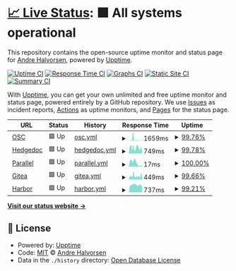 # [📈 Live Status](https://Adathor.github.io/upptime): <!--live status--> **🟩 All systems operational**

This repository contains the open-source uptime monitor and status page for [Andre Halvorsen](https://Adathor.github.io/upptime), powered by [Upptime](https://github.com/upptime/upptime).

[![Uptime CI](https://github.com/Adathor/upptime/workflows/Uptime%20CI/badge.svg)](https://github.com/Adathor/upptime/actions?query=workflow%3A%22Uptime+CI%22)
[![Response Time CI](https://github.com/Adathor/upptime/workflows/Response%20Time%20CI/badge.svg)](https://github.com/Adathor/upptime/actions?query=workflow%3A%22Response+Time+CI%22)
[![Graphs CI](https://github.com/Adathor/upptime/workflows/Graphs%20CI/badge.svg)](https://github.com/Adathor/upptime/actions?query=workflow%3A%22Graphs+CI%22)
[![Static Site CI](https://github.com/Adathor/upptime/workflows/Static%20Site%20CI/badge.svg)](https://github.com/Adathor/upptime/actions?query=workflow%3A%22Static+Site+CI%22)
[![Summary CI](https://github.com/Adathor/upptime/workflows/Summary%20CI/badge.svg)](https://github.com/Adathor/upptime/actions?query=workflow%3A%22Summary+CI%22)

With [Upptime](https://upptime.js.org), you can get your own unlimited and free uptime monitor and status page, powered entirely by a GitHub repository. We use [Issues](https://github.com/Adathor/upptime/issues) as incident reports, [Actions](https://github.com/Adathor/upptime/actions) as uptime monitors, and [Pages](https://Adathor.github.io/upptime) for the status page.

<!--start: status pages-->
<!-- This summary is generated by Upptime (https://github.com/upptime/upptime) -->
<!-- Do not edit this manually, your changes will be overwritten -->
<!-- prettier-ignore -->
| URL | Status | History | Response Time | Uptime |
| --- | ------ | ------- | ------------- | ------ |
| <img alt="" src="https://icons.duckduckgo.com/ip3/openstorage.xyz.ico" height="13"> [OSC](https://openstorage.xyz) | 🟩 Up | [osc.yml](https://github.com/apinter/OSC-mon/commits/HEAD/history/osc.yml) | <details><summary><img alt="Response time graph" src="./graphs/osc/response-time-week.png" height="20"> 1659ms</summary><br><a href="https://apinter.github.io/OSC-mon/history/osc"><img alt="Response time 844" src="https://img.shields.io/endpoint?url=https%3A%2F%2Fraw.githubusercontent.com%2Fapinter%2FOSC-mon%2FHEAD%2Fapi%2Fosc%2Fresponse-time.json"></a><br><a href="https://apinter.github.io/OSC-mon/history/osc"><img alt="24-hour response time 283" src="https://img.shields.io/endpoint?url=https%3A%2F%2Fraw.githubusercontent.com%2Fapinter%2FOSC-mon%2FHEAD%2Fapi%2Fosc%2Fresponse-time-day.json"></a><br><a href="https://apinter.github.io/OSC-mon/history/osc"><img alt="7-day response time 1659" src="https://img.shields.io/endpoint?url=https%3A%2F%2Fraw.githubusercontent.com%2Fapinter%2FOSC-mon%2FHEAD%2Fapi%2Fosc%2Fresponse-time-week.json"></a><br><a href="https://apinter.github.io/OSC-mon/history/osc"><img alt="30-day response time 2005" src="https://img.shields.io/endpoint?url=https%3A%2F%2Fraw.githubusercontent.com%2Fapinter%2FOSC-mon%2FHEAD%2Fapi%2Fosc%2Fresponse-time-month.json"></a><br><a href="https://apinter.github.io/OSC-mon/history/osc"><img alt="1-year response time 844" src="https://img.shields.io/endpoint?url=https%3A%2F%2Fraw.githubusercontent.com%2Fapinter%2FOSC-mon%2FHEAD%2Fapi%2Fosc%2Fresponse-time-year.json"></a></details> | <details><summary><a href="https://apinter.github.io/OSC-mon/history/osc">99.76%</a></summary><a href="https://apinter.github.io/OSC-mon/history/osc"><img alt="All-time uptime 97.60%" src="https://img.shields.io/endpoint?url=https%3A%2F%2Fraw.githubusercontent.com%2Fapinter%2FOSC-mon%2FHEAD%2Fapi%2Fosc%2Fuptime.json"></a><br><a href="https://apinter.github.io/OSC-mon/history/osc"><img alt="24-hour uptime 100.00%" src="https://img.shields.io/endpoint?url=https%3A%2F%2Fraw.githubusercontent.com%2Fapinter%2FOSC-mon%2FHEAD%2Fapi%2Fosc%2Fuptime-day.json"></a><br><a href="https://apinter.github.io/OSC-mon/history/osc"><img alt="7-day uptime 99.76%" src="https://img.shields.io/endpoint?url=https%3A%2F%2Fraw.githubusercontent.com%2Fapinter%2FOSC-mon%2FHEAD%2Fapi%2Fosc%2Fuptime-week.json"></a><br><a href="https://apinter.github.io/OSC-mon/history/osc"><img alt="30-day uptime 99.91%" src="https://img.shields.io/endpoint?url=https%3A%2F%2Fraw.githubusercontent.com%2Fapinter%2FOSC-mon%2FHEAD%2Fapi%2Fosc%2Fuptime-month.json"></a><br><a href="https://apinter.github.io/OSC-mon/history/osc"><img alt="1-year uptime 97.60%" src="https://img.shields.io/endpoint?url=https%3A%2F%2Fraw.githubusercontent.com%2Fapinter%2FOSC-mon%2FHEAD%2Fapi%2Fosc%2Fuptime-year.json"></a></details>
| <img alt="" src="https://icons.duckduckgo.com/ip3/hedgedoc.openstorage.xyz.ico" height="13"> [Hedgedoc](https://hedgedoc.openstorage.xyz) | 🟩 Up | [hedgedoc.yml](https://github.com/apinter/OSC-mon/commits/HEAD/history/hedgedoc.yml) | <details><summary><img alt="Response time graph" src="./graphs/hedgedoc/response-time-week.png" height="20"> 749ms</summary><br><a href="https://apinter.github.io/OSC-mon/history/hedgedoc"><img alt="Response time 518" src="https://img.shields.io/endpoint?url=https%3A%2F%2Fraw.githubusercontent.com%2Fapinter%2FOSC-mon%2FHEAD%2Fapi%2Fhedgedoc%2Fresponse-time.json"></a><br><a href="https://apinter.github.io/OSC-mon/history/hedgedoc"><img alt="24-hour response time 635" src="https://img.shields.io/endpoint?url=https%3A%2F%2Fraw.githubusercontent.com%2Fapinter%2FOSC-mon%2FHEAD%2Fapi%2Fhedgedoc%2Fresponse-time-day.json"></a><br><a href="https://apinter.github.io/OSC-mon/history/hedgedoc"><img alt="7-day response time 749" src="https://img.shields.io/endpoint?url=https%3A%2F%2Fraw.githubusercontent.com%2Fapinter%2FOSC-mon%2FHEAD%2Fapi%2Fhedgedoc%2Fresponse-time-week.json"></a><br><a href="https://apinter.github.io/OSC-mon/history/hedgedoc"><img alt="30-day response time 648" src="https://img.shields.io/endpoint?url=https%3A%2F%2Fraw.githubusercontent.com%2Fapinter%2FOSC-mon%2FHEAD%2Fapi%2Fhedgedoc%2Fresponse-time-month.json"></a><br><a href="https://apinter.github.io/OSC-mon/history/hedgedoc"><img alt="1-year response time 518" src="https://img.shields.io/endpoint?url=https%3A%2F%2Fraw.githubusercontent.com%2Fapinter%2FOSC-mon%2FHEAD%2Fapi%2Fhedgedoc%2Fresponse-time-year.json"></a></details> | <details><summary><a href="https://apinter.github.io/OSC-mon/history/hedgedoc">99.78%</a></summary><a href="https://apinter.github.io/OSC-mon/history/hedgedoc"><img alt="All-time uptime 83.45%" src="https://img.shields.io/endpoint?url=https%3A%2F%2Fraw.githubusercontent.com%2Fapinter%2FOSC-mon%2FHEAD%2Fapi%2Fhedgedoc%2Fuptime.json"></a><br><a href="https://apinter.github.io/OSC-mon/history/hedgedoc"><img alt="24-hour uptime 100.00%" src="https://img.shields.io/endpoint?url=https%3A%2F%2Fraw.githubusercontent.com%2Fapinter%2FOSC-mon%2FHEAD%2Fapi%2Fhedgedoc%2Fuptime-day.json"></a><br><a href="https://apinter.github.io/OSC-mon/history/hedgedoc"><img alt="7-day uptime 99.78%" src="https://img.shields.io/endpoint?url=https%3A%2F%2Fraw.githubusercontent.com%2Fapinter%2FOSC-mon%2FHEAD%2Fapi%2Fhedgedoc%2Fuptime-week.json"></a><br><a href="https://apinter.github.io/OSC-mon/history/hedgedoc"><img alt="30-day uptime 78.00%" src="https://img.shields.io/endpoint?url=https%3A%2F%2Fraw.githubusercontent.com%2Fapinter%2FOSC-mon%2FHEAD%2Fapi%2Fhedgedoc%2Fuptime-month.json"></a><br><a href="https://apinter.github.io/OSC-mon/history/hedgedoc"><img alt="1-year uptime 83.45%" src="https://img.shields.io/endpoint?url=https%3A%2F%2Fraw.githubusercontent.com%2Fapinter%2FOSC-mon%2FHEAD%2Fapi%2Fhedgedoc%2Fuptime-year.json"></a></details>
| <img alt="" src="https://icons.duckduckgo.com/ip3/null.ico" height="13"> [Parallel](parallel.openstorage.io) | 🟩 Up | [parallel.yml](https://github.com/apinter/OSC-mon/commits/HEAD/history/parallel.yml) | <details><summary><img alt="Response time graph" src="./graphs/parallel/response-time-week.png" height="20"> 17ms</summary><br><a href="https://apinter.github.io/OSC-mon/history/parallel"><img alt="Response time 21" src="https://img.shields.io/endpoint?url=https%3A%2F%2Fraw.githubusercontent.com%2Fapinter%2FOSC-mon%2FHEAD%2Fapi%2Fparallel%2Fresponse-time.json"></a><br><a href="https://apinter.github.io/OSC-mon/history/parallel"><img alt="24-hour response time 8" src="https://img.shields.io/endpoint?url=https%3A%2F%2Fraw.githubusercontent.com%2Fapinter%2FOSC-mon%2FHEAD%2Fapi%2Fparallel%2Fresponse-time-day.json"></a><br><a href="https://apinter.github.io/OSC-mon/history/parallel"><img alt="7-day response time 17" src="https://img.shields.io/endpoint?url=https%3A%2F%2Fraw.githubusercontent.com%2Fapinter%2FOSC-mon%2FHEAD%2Fapi%2Fparallel%2Fresponse-time-week.json"></a><br><a href="https://apinter.github.io/OSC-mon/history/parallel"><img alt="30-day response time 20" src="https://img.shields.io/endpoint?url=https%3A%2F%2Fraw.githubusercontent.com%2Fapinter%2FOSC-mon%2FHEAD%2Fapi%2Fparallel%2Fresponse-time-month.json"></a><br><a href="https://apinter.github.io/OSC-mon/history/parallel"><img alt="1-year response time 21" src="https://img.shields.io/endpoint?url=https%3A%2F%2Fraw.githubusercontent.com%2Fapinter%2FOSC-mon%2FHEAD%2Fapi%2Fparallel%2Fresponse-time-year.json"></a></details> | <details><summary><a href="https://apinter.github.io/OSC-mon/history/parallel">100.00%</a></summary><a href="https://apinter.github.io/OSC-mon/history/parallel"><img alt="All-time uptime 99.70%" src="https://img.shields.io/endpoint?url=https%3A%2F%2Fraw.githubusercontent.com%2Fapinter%2FOSC-mon%2FHEAD%2Fapi%2Fparallel%2Fuptime.json"></a><br><a href="https://apinter.github.io/OSC-mon/history/parallel"><img alt="24-hour uptime 100.00%" src="https://img.shields.io/endpoint?url=https%3A%2F%2Fraw.githubusercontent.com%2Fapinter%2FOSC-mon%2FHEAD%2Fapi%2Fparallel%2Fuptime-day.json"></a><br><a href="https://apinter.github.io/OSC-mon/history/parallel"><img alt="7-day uptime 100.00%" src="https://img.shields.io/endpoint?url=https%3A%2F%2Fraw.githubusercontent.com%2Fapinter%2FOSC-mon%2FHEAD%2Fapi%2Fparallel%2Fuptime-week.json"></a><br><a href="https://apinter.github.io/OSC-mon/history/parallel"><img alt="30-day uptime 100.00%" src="https://img.shields.io/endpoint?url=https%3A%2F%2Fraw.githubusercontent.com%2Fapinter%2FOSC-mon%2FHEAD%2Fapi%2Fparallel%2Fuptime-month.json"></a><br><a href="https://apinter.github.io/OSC-mon/history/parallel"><img alt="1-year uptime 99.70%" src="https://img.shields.io/endpoint?url=https%3A%2F%2Fraw.githubusercontent.com%2Fapinter%2FOSC-mon%2FHEAD%2Fapi%2Fparallel%2Fuptime-year.json"></a></details>
| <img alt="" src="https://icons.duckduckgo.com/ip3/gitea.openstorage.xyz.ico" height="13"> [Gitea](https://gitea.openstorage.xyz) | 🟩 Up | [gitea.yml](https://github.com/apinter/OSC-mon/commits/HEAD/history/gitea.yml) | <details><summary><img alt="Response time graph" src="./graphs/gitea/response-time-week.png" height="20"> 449ms</summary><br><a href="https://apinter.github.io/OSC-mon/history/gitea"><img alt="Response time 521" src="https://img.shields.io/endpoint?url=https%3A%2F%2Fraw.githubusercontent.com%2Fapinter%2FOSC-mon%2FHEAD%2Fapi%2Fgitea%2Fresponse-time.json"></a><br><a href="https://apinter.github.io/OSC-mon/history/gitea"><img alt="24-hour response time 429" src="https://img.shields.io/endpoint?url=https%3A%2F%2Fraw.githubusercontent.com%2Fapinter%2FOSC-mon%2FHEAD%2Fapi%2Fgitea%2Fresponse-time-day.json"></a><br><a href="https://apinter.github.io/OSC-mon/history/gitea"><img alt="7-day response time 449" src="https://img.shields.io/endpoint?url=https%3A%2F%2Fraw.githubusercontent.com%2Fapinter%2FOSC-mon%2FHEAD%2Fapi%2Fgitea%2Fresponse-time-week.json"></a><br><a href="https://apinter.github.io/OSC-mon/history/gitea"><img alt="30-day response time 1189" src="https://img.shields.io/endpoint?url=https%3A%2F%2Fraw.githubusercontent.com%2Fapinter%2FOSC-mon%2FHEAD%2Fapi%2Fgitea%2Fresponse-time-month.json"></a><br><a href="https://apinter.github.io/OSC-mon/history/gitea"><img alt="1-year response time 521" src="https://img.shields.io/endpoint?url=https%3A%2F%2Fraw.githubusercontent.com%2Fapinter%2FOSC-mon%2FHEAD%2Fapi%2Fgitea%2Fresponse-time-year.json"></a></details> | <details><summary><a href="https://apinter.github.io/OSC-mon/history/gitea">99.66%</a></summary><a href="https://apinter.github.io/OSC-mon/history/gitea"><img alt="All-time uptime 94.79%" src="https://img.shields.io/endpoint?url=https%3A%2F%2Fraw.githubusercontent.com%2Fapinter%2FOSC-mon%2FHEAD%2Fapi%2Fgitea%2Fuptime.json"></a><br><a href="https://apinter.github.io/OSC-mon/history/gitea"><img alt="24-hour uptime 99.05%" src="https://img.shields.io/endpoint?url=https%3A%2F%2Fraw.githubusercontent.com%2Fapinter%2FOSC-mon%2FHEAD%2Fapi%2Fgitea%2Fuptime-day.json"></a><br><a href="https://apinter.github.io/OSC-mon/history/gitea"><img alt="7-day uptime 99.66%" src="https://img.shields.io/endpoint?url=https%3A%2F%2Fraw.githubusercontent.com%2Fapinter%2FOSC-mon%2FHEAD%2Fapi%2Fgitea%2Fuptime-week.json"></a><br><a href="https://apinter.github.io/OSC-mon/history/gitea"><img alt="30-day uptime 99.88%" src="https://img.shields.io/endpoint?url=https%3A%2F%2Fraw.githubusercontent.com%2Fapinter%2FOSC-mon%2FHEAD%2Fapi%2Fgitea%2Fuptime-month.json"></a><br><a href="https://apinter.github.io/OSC-mon/history/gitea"><img alt="1-year uptime 94.79%" src="https://img.shields.io/endpoint?url=https%3A%2F%2Fraw.githubusercontent.com%2Fapinter%2FOSC-mon%2FHEAD%2Fapi%2Fgitea%2Fuptime-year.json"></a></details>
| <img alt="" src="https://icons.duckduckgo.com/ip3/registry.openstorage.xyz.ico" height="13"> [Harbor](https://registry.openstorage.xyz) | 🟩 Up | [harbor.yml](https://github.com/apinter/OSC-mon/commits/HEAD/history/harbor.yml) | <details><summary><img alt="Response time graph" src="./graphs/harbor/response-time-week.png" height="20"> 737ms</summary><br><a href="https://apinter.github.io/OSC-mon/history/harbor"><img alt="Response time 574" src="https://img.shields.io/endpoint?url=https%3A%2F%2Fraw.githubusercontent.com%2Fapinter%2FOSC-mon%2FHEAD%2Fapi%2Fharbor%2Fresponse-time.json"></a><br><a href="https://apinter.github.io/OSC-mon/history/harbor"><img alt="24-hour response time 590" src="https://img.shields.io/endpoint?url=https%3A%2F%2Fraw.githubusercontent.com%2Fapinter%2FOSC-mon%2FHEAD%2Fapi%2Fharbor%2Fresponse-time-day.json"></a><br><a href="https://apinter.github.io/OSC-mon/history/harbor"><img alt="7-day response time 737" src="https://img.shields.io/endpoint?url=https%3A%2F%2Fraw.githubusercontent.com%2Fapinter%2FOSC-mon%2FHEAD%2Fapi%2Fharbor%2Fresponse-time-week.json"></a><br><a href="https://apinter.github.io/OSC-mon/history/harbor"><img alt="30-day response time 717" src="https://img.shields.io/endpoint?url=https%3A%2F%2Fraw.githubusercontent.com%2Fapinter%2FOSC-mon%2FHEAD%2Fapi%2Fharbor%2Fresponse-time-month.json"></a><br><a href="https://apinter.github.io/OSC-mon/history/harbor"><img alt="1-year response time 574" src="https://img.shields.io/endpoint?url=https%3A%2F%2Fraw.githubusercontent.com%2Fapinter%2FOSC-mon%2FHEAD%2Fapi%2Fharbor%2Fresponse-time-year.json"></a></details> | <details><summary><a href="https://apinter.github.io/OSC-mon/history/harbor">99.21%</a></summary><a href="https://apinter.github.io/OSC-mon/history/harbor"><img alt="All-time uptime 85.37%" src="https://img.shields.io/endpoint?url=https%3A%2F%2Fraw.githubusercontent.com%2Fapinter%2FOSC-mon%2FHEAD%2Fapi%2Fharbor%2Fuptime.json"></a><br><a href="https://apinter.github.io/OSC-mon/history/harbor"><img alt="24-hour uptime 100.00%" src="https://img.shields.io/endpoint?url=https%3A%2F%2Fraw.githubusercontent.com%2Fapinter%2FOSC-mon%2FHEAD%2Fapi%2Fharbor%2Fuptime-day.json"></a><br><a href="https://apinter.github.io/OSC-mon/history/harbor"><img alt="7-day uptime 99.21%" src="https://img.shields.io/endpoint?url=https%3A%2F%2Fraw.githubusercontent.com%2Fapinter%2FOSC-mon%2FHEAD%2Fapi%2Fharbor%2Fuptime-week.json"></a><br><a href="https://apinter.github.io/OSC-mon/history/harbor"><img alt="30-day uptime 68.04%" src="https://img.shields.io/endpoint?url=https%3A%2F%2Fraw.githubusercontent.com%2Fapinter%2FOSC-mon%2FHEAD%2Fapi%2Fharbor%2Fuptime-month.json"></a><br><a href="https://apinter.github.io/OSC-mon/history/harbor"><img alt="1-year uptime 85.37%" src="https://img.shields.io/endpoint?url=https%3A%2F%2Fraw.githubusercontent.com%2Fapinter%2FOSC-mon%2FHEAD%2Fapi%2Fharbor%2Fuptime-year.json"></a></details>

<!--end: status pages-->

[**Visit our status website →**](https://Adathor.github.io/upptime)

## 📄 License

- Powered by: [Upptime](https://github.com/upptime/upptime)
- Code: [MIT](./LICENSE) © [Andre Halvorsen](https://Adathor.github.io/upptime)
- Data in the `./history` directory: [Open Database License](https://opendatacommons.org/licenses/odbl/1-0/)
